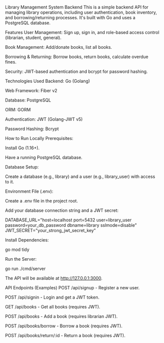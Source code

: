 Library Management System Backend
This is a simple backend API for managing library operations, including user authentication, book inventory, and borrowing/returning processes. It's built with Go and uses a PostgreSQL database.

Features
User Management: Sign up, sign in, and role-based access control (librarian, student, general).

Book Management: Add/donate books, list all books.

Borrowing & Returning: Borrow books, return books, calculate overdue fines.

Security: JWT-based authentication and bcrypt for password hashing.

Technologies Used
Backend: Go (Golang)

Web Framework: Fiber v2

Database: PostgreSQL

ORM: GORM

Authentication: JWT (Golang-JWT v5)

Password Hashing: Bcrypt

How to Run Locally
Prerequisites:

Install Go (1.16+).

Have a running PostgreSQL database.

Database Setup:

Create a database (e.g., library) and a user (e.g., library_user) with access to it.

Environment File (.env):

Create a .env file in the project root.

Add your database connection string and a JWT secret:

DATABASE_URL="host=localhost port=5432 user=library_user password=your_db_password dbname=library sslmode=disable"
JWT_SECRET="your_strong_jwt_secret_key"

Install Dependencies:

go mod tidy

Run the Server:

go run ./cmd/server

The API will be available at http://127.0.0.1:3000.

API Endpoints (Examples)
POST /api/signup - Register a new user.

POST /api/signin - Login and get a JWT token.

GET /api/books - Get all books (requires JWT).

POST /api/books - Add a book (requires librarian JWT).

POST /api/books/borrow - Borrow a book (requires JWT).

POST /api/books/return/:id - Return a book (requires JWT).
